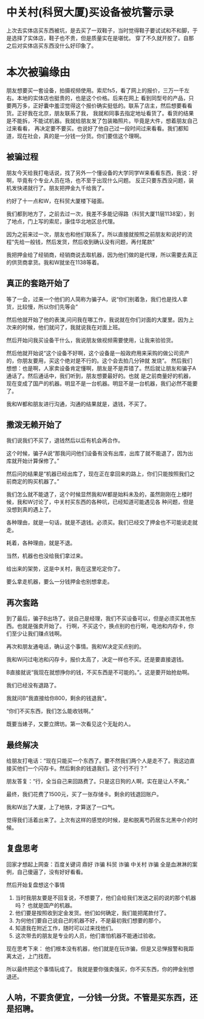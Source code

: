 # 中关村(科贸大厦)买设备被坑警示录

上次去实体店买东西被坑，是去买了一双鞋子，当时觉得鞋子要试试和不和脚，于是选择了实体店，鞋子也不贵，但是质量实在是堪忧。
穿了不久就开胶了。自那之后对实体店买东西没什么好印象了。

# 本次被骗缘由

朋友想要买一套设备，拍摄视频使用。索尼fs5，看了网上的报价，三万一千左右。本地的实体店也挺贵的，也是这个价格。后来在网上
看到同型号的产品，只要两万多，正好囊中羞涩觉得这个报价确实挺低的。联系了店主，然后想要看看货。正好我在北京，朋友联系了我，
我就和同事去指定地址看货了。看货的结果是不能拆，不能试机器。我就给朋友发了包装箱照片。毕竟是大件，想着朋友自己过来看看，
再决定要不要买。也说好了他自己过一段时间过来看看。我们都知道，现在社会，真的是一分钱一分货。你们要信这个理啊。

## 被骗过程

朋友今天给我打电话说，找了另外一个懂设备的大学同学W来看看东西，我说：好啊，毕竟有个专业人员在场，也不至于出现什么问题。
反正只要东西没问题，装机发快递就行了。朋友把押金九千给我了。

约好了十一点和W，在科贸大厦楼下碰面。

我们都到地方了，之前去过一次，我差不多能记得路（科贸大厦11层1138室），到了地点，门上写的索尼，康佳华北地区总代理。

因为之前来过一次，朋友也和他们联系了。所以直接就按照之前朋友和说好的流程“先给一般钱，然后发货，然后收到确认没有问题，再付尾款”

我把押金给了经销商，经销商说去取机器，因为他们做的是代理，所以需要去真正的供货商拿货。我和W就坐在1138等着。

## 真正的套路开始了

等了一会，过来一个他们的人简称为骗子A，说“你们别着急，我们也是找人拿货，比较慢，所以你们先等会”

然后他就开始了他的表演,问问我在哪工作，我说就在你们对面的大厦里。因为上次来的时候，他们就问了，我就说我在对面上班。

然后开始问我买设备干什么，我说朋友做视频需要使用，让我来验验货。

然后他就开始说“这个设备不好啊，这个设备是一般政府用来采购的做公司资产的，你朋友要用，买这个绝对是不行的。这个会去拍几分钟就
发烧”。
然后我们想想：也是啊，人家卖设备肯定懂啊，朋友是不是弄错了。然后就让朋友和骗子A通话了。然后通话中，我们听到，朋友想要最好的。也就
是之前商量好的机器，现在变成了国产的机器。明显不是一台机器。明显不是一台机器，我们必然不能要了。

我和W都和朋友进行沟通，沟通的结果就是，退钱，不买了。

## 撒泼无赖开始了

我们说我们不买了，退钱然后以后有机会再合作。

这个时候，骗子A说“那我问问他们设备有没有出库，出库了就不能退了，因为出库就开始计算保修了。”

然后问的结果是“机器已经出库了，现在正在拿回来的路上，你们只能按照我们之前商定的购买机器了。”

我们怎么就不能退了，这个时候显然我和W都是始料未及的，虽然刚刚在上楼时候，我和W讨论了，中关村买东西的各种坑，已经知道可能遇见各
种问题，但是没想到真的遇上了。

各种理由，就是一句话，就是不退钱。必须买。我们已经交了押金也不可能说走就走。

耗着，各种理由，就是不退。

当然，机器也也没给我们拿过来。

给出来的架势，这是中关村，我在这里吃定你了。

要么拿走机器，要么一分钱押金也别想拿走。

## 再次套路

到了最后，骗子B出场了。说自己是经理，我们不买设备可以，但是必须买其他东西。也就是强卖开始了。
行啊，不买这个，换点别的也行啊，电池和内存卡，你们至少让我们赚点钱啊。

再次和朋友通电话，确认这个事情。我和W决定买点别的。

我和W问过电池和闪存卡，报价太高了，决定一样也不买。还是要直接退钱。

B直接就说“我现在就想挣你的钱，不买东西是不可能的。”。这是要开始抢劫啊。

我们已经没有退路了。

我就问B"我直接给你800，剩余的钱退我"。

“你们不买东西，我们怎么能收钱啊。”

既要当婊子，又要立牌坊。第一次看见这个无耻的人。

## 最终解决

给朋友打电话：“现在只能买一个东西了。要不然我们两个人是走不了。我这边直接买他们一个闪存卡。然后剩余的钱退我们。这个行不行？”

朋友答复：“行，全当自己来回路费了。只是这日狗的人啊，实在是让人不爽。”
 
最终，我们花费了1500元，买了一张存储卡。剩余的钱退回账户。

我和W出了大厦，上了地铁，才算送了一口气。

觉得我们活着出来了。上次有这样的感觉的时候，是和脱离芍药居东北黑中介的时候。

## 复盘思考

回家才想起上网查：百度关键词  鼎好 诈骗 科贸 诈骗 中关村 诈骗
全是血淋淋的案例，自己傻逼了，没有好好看看。

然后开始复盘想这个事情

1. 当时我朋友要是不回复说，不想要了，他们会给我们发送之前的说的那个机器吗？ 也就是国产的机器。
2. 他们要是按照收到定金发货。他们如何确定，我们能把尾款付了。
3. 为何他们要自己说自己的机器不好，不是最初我们想要的那个。
4. 知道我在附近工作，随时可以过来找他们。
5. 这次带去的朋友是专业的人员，他们害怕机器不能通过验收。

现在思考下来： 他们根本没有机器，他们就是在玩诈骗，但是又忌惮报警和我距离太近，上门找茬。

所以最终把这个事情玩成了。 我就是要你强卖强买，你不买东西，你的押金别想退还。

## 人呐，不要贪便宜，一分钱一分货。不管是买东西，还是招聘。

